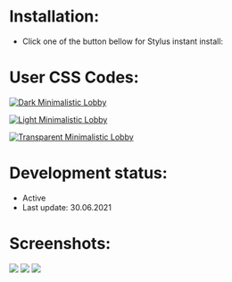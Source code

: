 # Installation:
 - Click one of the button bellow for Stylus instant install:

# User CSS Codes:
[![Dark Minimalistic Lobby](https://img.shields.io/badge/Instant%20install%20-%20Dark%20Minimalistic%20Lobby-2B2721.svg?style=popout&logoColor=000000&labelColor=B58863&logo=lichess)](https://raw.githubusercontent.com/MyCodeIsntWorking/Lichess.org/main/Stylus/Themes/dark-minimalistic-lobby.user.css)

[![Light Minimalistic Lobby](https://img.shields.io/badge/Instant%20install%20-%20Light%20Minimalistic%20Lobby-FFFFFF.svg?style=popout&logoColor=000000&labelColor=B58863&logo=lichess)](https://raw.githubusercontent.com/MyCodeIsntWorking/Lichess.org/main/Stylus/Themes/light-minimalistic-lobby.user.css)

[![Transparent Minimalistic Lobby](https://img.shields.io/badge/Instant%20install%20-%20Transparent%20Minimalistic%20Lobby-D6D5D3.svg?style=popout&logoColor=000000&labelColor=B58863&logo=lichess)](https://raw.githubusercontent.com/MyCodeIsntWorking/Lichess.org/main/Stylus/Themes/transparent-minimalistic-lobby.user.css)

# Development status:
 - Active
 - Last update: 30.06.2021

# Screenshots:
<image src="https://raw.githubusercontent.com/MyCodeIsntWorking/Lichess.org/main/Stylus/Themes/images/screenshots/dark-minimalistic-lobby.png">
 
<image src="https://raw.githubusercontent.com/MyCodeIsntWorking/Lichess.org/main/Stylus/Themes/images/screenshots/light-minimalistic-lobby.png">
 
<image src="https://raw.githubusercontent.com/MyCodeIsntWorking/Lichess.org/main/Stylus/Themes/images/screenshots/transparent-minimalistic-lobby.png">
